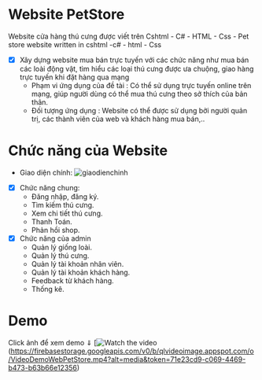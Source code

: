# Website PetStore
Website cửa hàng thú cưng được viết trên Cshtml - C# - HTML - Css - Pet store website written in cshtml -c# - html - Css

- [x] Xây dựng website mua bán trực tuyến với các chức năng như mua bán các loài động vật, tìm hiểu các loại thú cưng được ưa chuộng, giao hàng trực tuyến khi đặt hàng qua mạng
  - Phạm vi ứng dụng của đề tài : Có thể sử dụng trực tuyến online trên mạng, giúp người dùng có thể mua thú cưng theo sở thích của bản thân.
  - Đối tượng ứng dụng : Website có thể được sử dụng bởi người quản trị, các thành viên của web và khách hàng mua bán,..

# Chức năng của Website
- Giao diện chính:
  ![giaodienchinh](https://user-images.githubusercontent.com/83421255/174752326-9721a9ce-bf4e-4017-a850-1bd702b71a93.PNG)

- [x] Chức năng chung:
  - Đăng nhập, đăng ký.
  - Tìm kiếm thú cưng.
  - Xem chi tiết thú cưng.
  - Thanh Toán.
  - Phản hồi shop.
- [x] Chức năng của admin
  - Quản lý giống loài.
  - Quản lý thú cưng.
  - Quản lý tài khoản nhân viên.
  - Quản lý tài khoản khách hàng.
  - Feedback từ khách hàng.
  - Thống kê.

# Demo 
Click ảnh để xem demo ⇓
[![Watch the video](https://user-images.githubusercontent.com/83421255/174752326-9721a9ce-bf4e-4017-a850-1bd702b71a93.PNG)
(https://firebasestorage.googleapis.com/v0/b/qlvideoimage.appspot.com/o/VideoDemoWebPetStore.mp4?alt=media&token=71e23cd9-c069-4469-b473-b63b66e12356)

